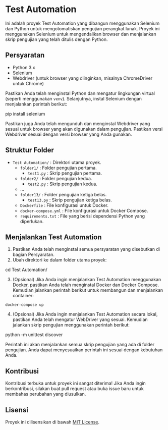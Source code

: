 # Test Automation

Ini adalah proyek Test Automation yang dibangun menggunakan Selenium dan Python untuk mengotomatiskan pengujian perangkat lunak. Proyek ini menggunakan Selenium untuk mengendalikan browser dan menjalankan skrip pengujian yang telah ditulis dengan Python.

## Persyaratan

- Python 3.x
- Selenium
- Webdriver (untuk browser yang diinginkan, misalnya ChromeDriver untuk Chrome)

Pastikan Anda telah menginstal Python dan mengatur lingkungan virtual (seperti menggunakan `venv`). Selanjutnya, instal Selenium dengan menjalankan perintah berikut:

pip install selenium

Pastikan juga Anda telah mengunduh dan menginstal Webdriver yang sesuai untuk browser yang akan digunakan dalam pengujian. Pastikan versi Webdriver sesuai dengan versi browser yang Anda gunakan.

## Struktur Folder

- `Test Automation/` : Direktori utama proyek.
    - `folder1/` : Folder pengujian pertama.
        - `test1.py` : Skrip pengujian pertama.
    - `folder2/` : Folder pengujian kedua.
        - `test2.py` : Skrip pengujian kedua.
    - ...
    - `folder13/` : Folder pengujian ketiga belas.
        - `test13.py` : Skrip pengujian ketiga belas.
    - `Dockerfile` : File konfigurasi untuk Docker.
    - `docker-compose.yml` : File konfigurasi untuk Docker Compose.
    - `requirements.txt` : File yang berisi dependensi Python yang diperlukan.

## Menjalankan Test Automation

1. Pastikan Anda telah menginstal semua persyaratan yang disebutkan di bagian Persyaratan.
2. Ubah direktori ke dalam folder utama proyek:

cd Test Automation/


3. (Opsional) Jika Anda ingin menjalankan Test Automation menggunakan Docker, pastikan Anda telah menginstal Docker dan Docker Compose. Kemudian jalankan perintah berikut untuk membangun dan menjalankan container:

```
docker-compose up
```

4. (Opsional) Jika Anda ingin menjalankan Test Automation secara lokal, pastikan Anda telah mengatur WebDriver yang sesuai. Kemudian jalankan skrip pengujian menggunakan perintah berikut:

python -m unittest discover


Perintah ini akan menjalankan semua skrip pengujian yang ada di folder pengujian. Anda dapat menyesuaikan perintah ini sesuai dengan kebutuhan Anda.

## Kontribusi

Kontribusi terbuka untuk proyek ini sangat diterima! Jika Anda ingin berkontribusi, silakan buat pull request atau buka issue baru untuk membahas perubahan yang diusulkan.

## Lisensi

Proyek ini dilisensikan di bawah [MIT License](LICENSE).